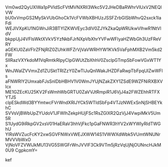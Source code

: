 Vm0wd2QyUXlWa1pPVldScFVtMVNXRll3Wkc5V2JHeDBaRWhrVlUxV2NEQlVW
bU0xVmpGS2MySkVUbGhoCk1VcFVWbXBHUzJSSFZrbGlSbWhvQ2sxck1IaFdi
WEJIVXpKU1NGWnJiR3BTYlZKWVEyc3dlV0ZJYkZkaQpWRUkwVlhwR1NtVldV
bkppUjJ4VFlsWktXVkV5YzNkbFJrNXpVbXhrYVFwWFIyaHZWbGh3UzFReVRY
aGEKU0ZaVFlrZFNjRlZ0ZUhkWFZrVjVaVWRHYW1KVk5VaFphMXB2Vm5kd2FW
SllRazVXYkdoM1VqRmtkRlpyClpGWUtZbXhhV0ZsclpGTmpSbFowVGxWT1Yx
WnJWalZVVmxZd1ZUSktTRlZzY0ZwTlJuQnlWakJHZDFaRwpTbFpqUlZwWFls
aFNWRlY2UmxabFJsSnlDbHBHV1V0WmJYUjNZakZXY1ZSdE9WZFNiRXBXVlcx
ME1GZEcKU25KV2FsWmhWbGRTU0ZaVVJtRmpiR1J6VjJ4a2FWZEhhRTFXYTJS
clpESkdWd3BYYmtwcFVrWndXRlJYCk5WTldSbFp4VTJzNWExSnNjSHBEYkhC
SVVsVjBWbUpZYUdoV1JFWlhZekpHUjFSc1RsZGlXR2QzVjJ4VwpiMkV5Um5R
S1UydG9iRkpGV2xsV01HaERaV3hhVjFkc1pGaFNWR3hYV2xWYWIyRldTWGhU
YlRsWVZucFcKY2xwSGVFNWxVWEJXWW14S1VWWXdWbk5VUmtWNUNrMVVVbWxO
VjNoVFZVWlJkMU13VG5SWGFrWnJVVlF3Ck9VTm5jRzVqUjNjOUNncHJkM0U9
CgpkcmY=

kef
